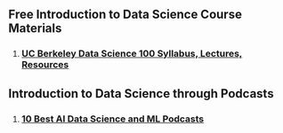 ## Free Introduction to Data Science Course Materials
1. ### [UC Berkeley Data Science 100 Syllabus, Lectures, Resources](http://www.ds100.org/sp17/syllabus)

## Introduction to Data Science through Podcasts
1. ### [10 Best AI Data Science and ML Podcasts](https://medium.com/startup-grind/the-10-best-ai-data-science-and-machine-learning-podcasts-d7495cfb127c)
